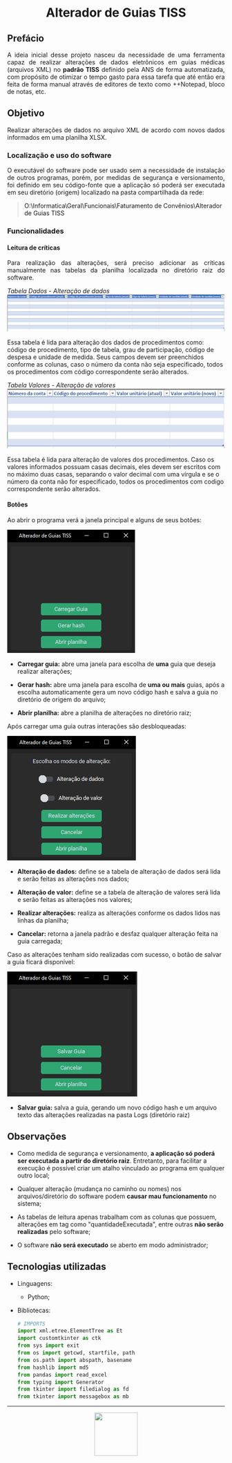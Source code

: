<h1 align="center">Alterador de Guias TISS</h1>
 
## Prefácio

<p align="justify">A ideia inicial desse projeto nasceu da necessidade de uma ferramenta capaz de realizar alterações de 
dados eletrônicos em guias médicas (arquivos XML) no <b>padrão TISS</b> definido pela ANS de forma automatizada, com propósito 
de otimizar o tempo gasto para essa tarefa que até então era feita de forma manual através de editores de texto como 
++Notepad, bloco de notas, etc.</p>

## Objetivo

<p align="justify">Realizar alterações de dados no arquivo XML de acordo com novos dados informados em uma planilha XLSX.</p>

### Localização e uso do software

<p align="justify">O executável do software pode ser usado sem a necessidade de instalação  de outros programas, porém, por medidas de 
segurança e versionamento, foi definido em seu código-fonte que a aplicação só poderá ser executada em seu 
diretório (origem) localizado na pasta compartilhada da rede:</p>

><a>O:\Informatica\Geral\Funcionais\Faturamento de Convênios\Alterador de Guias TISS</a>

### Funcionalidades

#### Leitura de críticas

<p align="justify">Para realização das alterações, será preciso adicionar as críticas manualmente nas tabelas da planilha localizada no diretório 
raiz do software.</p>

_Tabela Dados - Alteração de dados_
<img src="Resources\Screenshots\plan_data.png">

Essa tabela é lida para alteração dos dados de procedimentos como: código de procedimento, tipo de tabela, grau 
de participação, código de despesa e unidade de medida. Seus campos devem ser preenchidos conforme as colunas,
caso o número da conta não seja especificado, todos os procedimentos com código correspondente serão alterados.

_Tabela Valores - Alteração de valores_<br>
<img src="Resources\Screenshots\plan_value.png">

Essa tabela é lida para alteração de valores dos procedimentos. Caso os valores informados possuam casas decimais,
eles devem ser escritos com no máximo duas casas, separando o valor decimal com uma vírgula e se 
o número da conta não for especificado, todos os procedimentos com codigo correspondente serão alterados.

#### Botões

Ao abrir o programa verá a janela principal e alguns de seus botões:

<img src="Resources\Screenshots\janela_principal.png">

- **Carregar guia:** abre uma janela para escolha de <b>uma</b> guia que deseja realizar alterações;
  

- **Gerar hash:** abre uma janela para escolha de <b>uma ou mais</b> guias, após a escolha 
automaticamente gera um novo código hash e salva a guia no diretório de origem do arquivo;


- **Abrir planilha:** abre a planilha de alterações no diretório raiz;


Após carregar uma guia outras interações são desbloqueadas:


<img src="Resources\Screenshots\depois_de_escolher_guia.png">


- **Alteração de dados:** define se a tabela de alteração de dados será lida e serão feitas as alterações nos dados;
    

- **Alteração de valor:** define se a tabela de alteração de valores será lida e serão feitas as alterações nos valores;


- **Realizar alterações:** realiza as alterações conforme os dados lidos nas linhas da planilha;


- **Cancelar:** retorna a janela padrão e desfaz qualquer alteração feita na guia carregada;


Caso as alterações tenham sido realizadas com sucesso, o botão de salvar a guia ficará disponível:

<img src="Resources\Screenshots\salvar_guia_depois_das_alteracoes.png">

- **Salvar guia:** salva a guia, gerando um novo código hash e um arquivo texto das alterações realizadas
na pasta Logs (diretório raiz)

## Observações

- Como medida de segurança e versionamento, **a aplicação só poderá ser executada a partir do diretório raiz**.
Entretanto, para facilitar a execução é possível criar um atalho vinculado ao programa em qualquer outro local;


- Qualquer alteração (mudança no caminho ou nomes) nos arquivos/diretório do software podem **causar mau funcionamento**
no sistema;


- As tabelas de leitura apenas trabalham com as colunas que possuem, alterações em tag como "quantidadeExecutada", entre outras
**não serão realizadas** pelo software;


- O software **não será executado** se aberto em modo administrador;

## Tecnologias utilizadas

- Linguagens:
    - Python;
  

- Bibliotecas:

  ````Python
  # IMPORTS
  import xml.etree.ElementTree as Et
  import customtkinter as ctk
  from sys import exit
  from os import getcwd, startfile, path
  from os.path import abspath, basename
  from hashlib import md5
  from pandas import read_excel
  from typing import Generator
  from tkinter import filedialog as fd
  from tkinter import messagebox as mb
  ````
  
---

<div align="center">
  <img height="100" width="100" align="center" src="https://upload.wikimedia.org/wikipedia/commons/thumb/c/c3/Python-logo-notext.svg/1869px-Python-logo-notext.svg.png"></img>
</div>